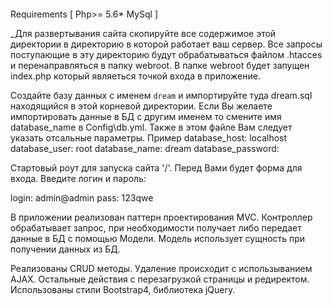 #### 
Requirements [
Php>= 5.6*
MySql
]

_Для развертывания сайта скопируйте все содержимое этой директории в 
директорию в которой работает ваш сервер. Все запросы поступающие в эту
директорию будут обрабатываться файлом .htacces и перенаправляться 
в папку webroot. В папке webroot будет запущен index.php который 
являеться точкой входа в приложение.

Создайте базу данных с именем `dream` и импортируйте туда dream.sql находящийся
в этой корневой директории. Если Вы желаете импортировать данные в БД с другим 
именем то смените имя database_name в Config\db.yml. Также в этом файле Вам 
следует указать отсальные параметры. 
Пример
        database_host: localhost
        database_user: root
        database_name: dream
        database_password:
        
Стартовый роут для запуска сайта '/'.
Перед Вами будет форма для входа. Введите логин и пароль:

login: admin@admin
pass: 123qwe

В приложении реализован паттерн проектирования MVC.
Контроллер обрабатывает запрос, при необходимости получает либо передает данные в БД
с помощью Модели. Модель использует сущность при получении данных из БД.

Реализованы CRUD методы. Удаление происходит с использыванием AJAX.
Остальные действия с перезагрузкой страницы и редиректом.
Использованы стили Bootstrap4, библиотека jQuery.